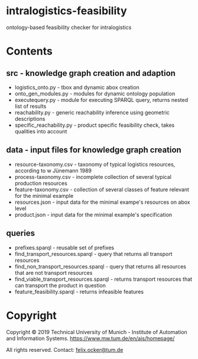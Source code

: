 # intralogistics-feasibility
ontology-based feasibility checker for intralogistics


# Contents
## src - knowledge graph creation and adaption
* logistics_onto.py - tbox and dynamic abox creation
* onto_gen_modules.py - modules for dynamic ontology population
* executequery.py - module for executing SPARQL query, returns nested list of results
* reachability.py - generic reachability inference using geometric descriptions
* specific_reachability.py - product specific feasibility check, takes qualities into account

## data - input files for knowledge graph creation
* resource-taxonomy.csv - taxonomy of typical logistics resources, according to w Jünemann 1989
* process-taxonomy.csv - incomplete collection of several typical production resources
* feature-taxonomy.csv - collection of several classes of feature relevant for the minimal example
* resources.json - input data for the minimal exampe's resources on abox level
* product.json - input data for the minimal example's specification 

## queries
* prefixes.sparql - reusable set of prefixes
* find_transport_resources.sparql - query that returns all transport resources
* find_non_transport_resources.sparql - query that returns all resources that are not transport resources
* find_viable_transport_resources.sparql - returns transport resources that can transport the product in question
* feature_feasibility.sparql - returns infeasible features

# Copyright
Copyright © 2019 Technical University of Munich - Institute of Automation and Information Systems. <https://www.mw.tum.de/en/ais/homepage/>

All rights reserved. Contact: [felix.ocker@tum.de](mailto:felix.ocker@tum.de)
